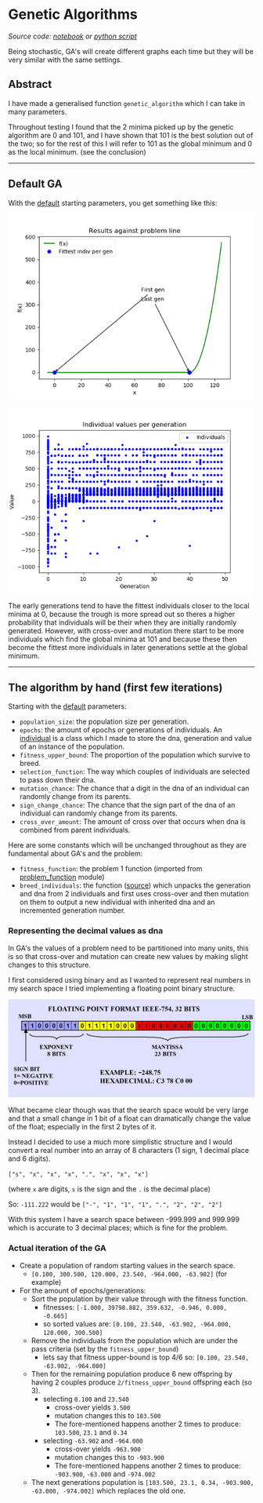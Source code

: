 # Genetic Algorithms

_Source code: [notebook](./geneticAlgorithm.ipynb) or [python script](./geneticAlgorithm.py)_

Being stochastic, GA's will create different graphs each time but they will be very similar with the same settings.

## Abstract

I have made a generalised function `genetic_algorithm` which I can take in many parameters.

Throughout testing I found that the 2 minima picked up by the genetic algorithm are 0 and 101, and I have shown that 101 is the best solution out of the two; so for the rest of this I will refer to 101 as the global minimum and 0 as the local minimum. (see the conclusion)

<hr />

## Default GA

With the [default](./geneticAlgorithm.py#L197) starting parameters, you get something like this:

![GA (against line)](./default_ga_results.png?raw=true "GA (against line)")

![GA (vals per gen)](./default_ga_values_per_generation.png?raw=true "GA (vals per gen)")

The early generations tend to have the fittest individuals closer to the local minima at 0, because the trough is more spread out so theres a higher probability that individuals will be their when they are initially randomly generated. However, with cross-over and mutation there start to be more individuals which find the global minima at 101 and because these then become the fittest more individuals in later generations settle at the global minimum.

<hr />

## The algorithm by hand (first few iterations)

Starting with the [default](./geneticAlgorithm.py#L197) parameters:

- `population_size`: the population size per generation.
- `epochs`: the amount of epochs or generations of individuals. An [individual](./geneticAlgorithm.py#L133) is a class which I made to store the dna, generation and value of an instance of the population.
- `fitness_upper_bound`: The proportion of the population which survive to breed.
- `selection_function`: The way which couples of individuals are selected to pass down their dna.
- `mutation_chance`: The chance that a digit in the dna of an individual can randomly change from its parents.
- `sign_change_chance`: The chance that the sign part of the dna of an individual can randomly change from its parents.
- `cross_over_amount`: The amount of cross over that occurs when dna is combined from parent individuals.

Here are some constants which will be unchanged throughout as they are fundamental about GA's and the problem:

- `fitness_function`: the problem 1 function (imported from [problem_function](../../modules/problem_function.py) module)
- `breed_individuals`: the function ([source](./geneticAlgorithm.py#L164)) which unpacks the generation and dna from 2 individuals and first uses cross-over and then mutation on them to output a new individual with inherited dna and an incremented generation number.

### Representing the decimal values as dna

In GA's the values of a problem need to be partitioned into many units, this is so that cross-over and mutation can create new values by making slight changes to this structure.

I first considered using binary and as I wanted to represent real numbers in my search space I tried implementing a floating point binary structure.

![float diagram](./float_diagram.jpg?raw=true "Float diagram")

What became clear though was that the search space would be very large and that a small change in 1 bit of a float can dramatically change the value of the float; especially in the first 2 bytes of it.

Instead I decided to use a much more simplistic structure and I would convert a real number into an array of 8 characters (1 sign, 1 decimal place and 6 digits).

`["s", "x", "x", "x", ".", "x", "x", "x"]`

(where `x` are digits, `s` is the sign and the `.` is the decimal place)

So: `-111.222` would be `["-", "1", "1", "1", ".", "2", "2", "2"]`

With this system I have a search space between -999.999 and 999.999 which is accurate to 3 decimal places; which is fine for the problem.

### Actual iteration of the GA

- Create a population of random starting values in the search space.
  - `[0.100, 300.500, 120.000, 23.540, -964.000, -63.902]` (for example)
- For the amount of epochs/generations:
  - Sort the population by their value through with the fitness function.
    - fitnesses: `[-1.000, 39798.882, 359.632, -0.946, 0.000, -0.665]`
    - so sorted values are: `[0.100, 23.540, -63.902, -964.000, 120.000, 300.500]`
  - Remove the individuals from the population which are under the pass criteria (set by the `fitness_upper_bound`)
    - lets say that fitness upper-bound is top 4/6 so: `[0.100, 23.540, -63.902, -964.000]`
  - Then for the remaining population produce 6 new offspring by having 2 couples produce `2/fitness_upper_bound` offspring each (so 3).
    - selecting `0.100` and `23.540`
      - cross-over yields `3.500`
      - mutation changes this to `103.500`
      - The fore-mentioned happens another 2 times to produce: `103.500`, `23.1` and `0.34`
    - selecting `-63.902` and `-964.000`
      - cross-over yields `-963.900`
      - mutation changes this to `-903.900`
      - The fore-mentioned happens another 2 times to produce: `-903.900`, `-63.000` and `-974.002`
  - The next generations population is `[103.500, 23.1, 0.34, -903.900, -63.000, -974.002]` which replaces the old one.
